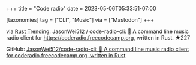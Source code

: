 +++
title = "Code radio"
date = 2023-05-06T05:33:51-07:00

[taxonomies]
tag = ["CLI", "Music"]
via = ["Mastodon"]
+++

via [Rust Trending](https://mastodon.pbzweihander.dev/@RustTrending/110318969842092490): JasonWei512 / code-radio-cli: 🎵 A command line music radio client for https://coderadio.freecodecamp.org, written in Rust. ★227

<!-- more -->

GitHub: [JasonWei512/code-radio-cli: 🎵 A command line music radio client for coderadio.freecodecamp.org, written in Rust](https://github.com/JasonWei512/code-radio-cli)
